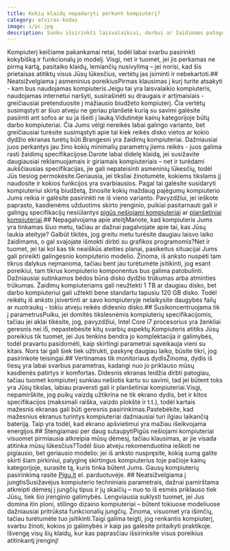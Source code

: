 ```yaml
---
title: Kokių klaidų nepadaryti perkant kompiuterį?
category: atviras-kodas
image: i/pc.jpg
description: Sunku išsirinkti laisvalaikiui, darbui ar žaidimams patogų kompiuterį kai prekyboje toks gausus asortimentas. Pasirinkimas bus lengvesnis, jeigu išvengsite kai kurių kompiuterių pirkimo klaidų.
---
```


Kompiuterį keičiame pakankamai retai, todėl labai svarbu pasirinkti kokybišką ir funkcionalų jo modelį. Visgi, net ir tuomet, jei jis perkamas ne pirmą kartą, pasitaiko klaidų, lemiančių nusivylimą – jei norisi, kad šis prietaisas atitiktų visus Jūsų lūkesčius, vertėtų jas įsiminti ir nebekartoti.## Neatsižvelgiama į asmeninius poreikiusPirmas klausimas į kurį turite atsakyti - kam bus naudojamas kompiuteris.Jeigu tai yra laisvalaikio kompiuteris, naudojamas internetui naršyti, susirašinėti su draugais ir artimaisiais - greičiausiai pretenduosite į mažiausio biudžeto kompiuterį. Čia vertėtų susimąstyti ar šiuo atveju ne geriau planšetė kurią su savimi galėsite pasiimti ant sofos ar su ja išeiti į lauką.Vidutinėje kainų kategorijoje būtų darbo kompiuteriai. Čia Jums vėlgi nereikės labai galingo varianto, bet greičiausiai turėsite susimąstyti apie tai kiek reikės disko vietos ar kokio dydžio ekranas turėtų būti.Brangesni yra žaidimų kompiuteriai. Dažniausiai juos perkantys jau žino kokių minimalių parametrų jiems reikės - juos galima rasti žaidimų specifikacijose.Darote labai didelę klaidą, jei susižavite daugiausiai reklamuojamais ir giriamais kompiuteriais – net ir turėdami aukščiausias specifikacijas, jie gali nepateisinti asmeninių lūkesčių, todėl Jūs tiesiog permokėsite.Geriausia, jei tiksliai žinotumėte, kokiems tikslams jį naudosite ir kokios funkcijos yra svarbiausios. Pagal tai galėsite susidaryti kompiuteriui skirtą biudžetą, žinosite kokių maždaug pajėgumų kompiuterio Jums reikia ir galėsite pasirinkti ne iš vieno varianto. Pavyzdžiui, jei ieškote paprasto, kasdienėms užduotims skirto įrenginio, puikiai pasitarnauti gali ir galingų specifikacijų nesiūlantys [pigūs nešiojami kompiuteriai](https://pigu.lt/lt/kompiuteriai/nesiojami-kompiuteriai) ar [planšetiniai kompiuteriai](https://pigu.lt/lt/plansetiniai-kompiuteriai/plansetes-tablets).## Nepagalvojama apie ateitįManote, kad kompiuteris Jums yra tinkamas šiuo metu, tačiau ar dažnai pagalvojate apie tai, kas Jūsų laukia ateityje? Galbūt tikitės, jog greitu metu turėsite daugiau laisvo laiko žaidimams, o gal svajojate išmokti dirbti su grafikos programomis?Net ir tuomet, jei tai kol kas tik neaiškūs ateities planai, pasikeitus situacijai Jums gali prireikti galingesnio kompiuterio modelio. Žinoma, iš anksto nuspėti tam tikrus dalykus neįmanoma, tačiau bent jau turėtumėte įsitikinti, jog esant poreikiui, tam tikrus kompiuterio komponentus bus galima patobulinti. Dažniausiai sutinkamos bėdos būna disko dydžio trūkumas arba atminties trūkumas. Žaidimų kompiuteriams gali neužtekti 1 TB ar daugiau disko, bet darbo kompiuteriui gali užtekti bene standartu tapusiu 120 GB disko. Todėl reikėtų iš anksto įsivertinti ar savo kompiuteryje nelaikysite daugybės failų ar nuotraukų - tokiu atveju reikės didesnio disko.## Susikoncentruojama tik į parametrusPuiku, jei domitės tikslesnėmis kompiuterių specifikacijomis, tačiau jei aklai tikėsite, jog, pavyzdžiui, Intel Core i7 procesorius yra ženkliai geresnis nei i5, nepastebėsite kitų svarbių aspektų.Kompiuteris atitiks Jūsų poreikius tik tuomet, jei Jus tenkins bendra jo komplektacija ir galimybės, todėl pravartu pasidomėti, kaip skirtingi parametrai sąveikauja vieni su kitais. Nors tai gali šiek tiek užtrukti, paskyrę daugiau laiko, būsite tikri, jog pasirinkote teisingai.## Vertinamas tik monitoriaus dydisŽinoma, dydis iš tiesų yra labai svarbus parametras, kadangi nuo jo priklauso mūsų kasdienės patirtys ir komfortas. Didesnis ekranas leidžia dirbti patogiau, tačiau tuomet kompiuterį sunkiau nešiotis kartu su savimi, tad jei būtent toks yra Jūsų tikslas, labiau praversti gali ir planšetiniai kompiuteriai.Visgi, nepamirškite, jog puikų vaizdą užtikrina ne tik ekrano dydis, bet ir kitos specifikacijos (maksimali raiška, vaizdo plokštė ir t.t.), todėl kartais mažesnis ekranas gali būti geresnis pasirinkimas.Pastebėkite, kad mažesnius ekranus turintys kompiuteriai dažniausiai turi ilgiau laikančią bateriją. Taip yra todėl, kad ekrano apšvietimui yra mažiau išeikvojama energijos.## Stengiamasi per daug sutaupytiPigūs nešiojami kompiuteriai visuomet pirmiausia atkreipia mūsų dėmesį, tačiau klausimas, ar jie visada atitinka mūsų lūkesčius?Todėl šiuo atveju rekomenduotina ieškoti ne pigiausio, bet geriausio modelio: jei iš anksto nuspręsite, kokią sumą galite skirti šiam pirkiniui, palyginę skirtingus kompiuterius toje pačioje kainų kategorijoje, surasite tą, kuris tinka būtent Jums. Gausų kompiuterių pasirinkimą rasite [Pigu.lt](https://pigu.lt/lt/) el. parduotuvėje. ## Neatsižvelgiama į jungtisSusižavėjus kompiuterio techniniais parametrais, dažnai pamirštama atkreipti dėmesį į jungčių tipus ir jų skaičių – nuo to iš esmės priklauso tiek Jūsų, tiek šio įrenginio galimybės. Lengviausia suklysti tuomet, jei Jus domina itin ploni, stilingo dizaino kompiuteriai – būtent tokiuose modeliuose dažniausiai pritrūksta funkcionalių jungčių. Žinoma, visuomet yra išimčių, tačiau turėtumėte tuo įsitikinti.Taigi galima teigti, jog renkantis kompiuterį, svarbu žinoti, kokios jo galimybės ir kaip jas galėsite pritaikyti praktikoje. Išvengę visų šių klaidų, kur kas paprasčiau išsirinksite visus poreikius atitinkantį įrenginį! 